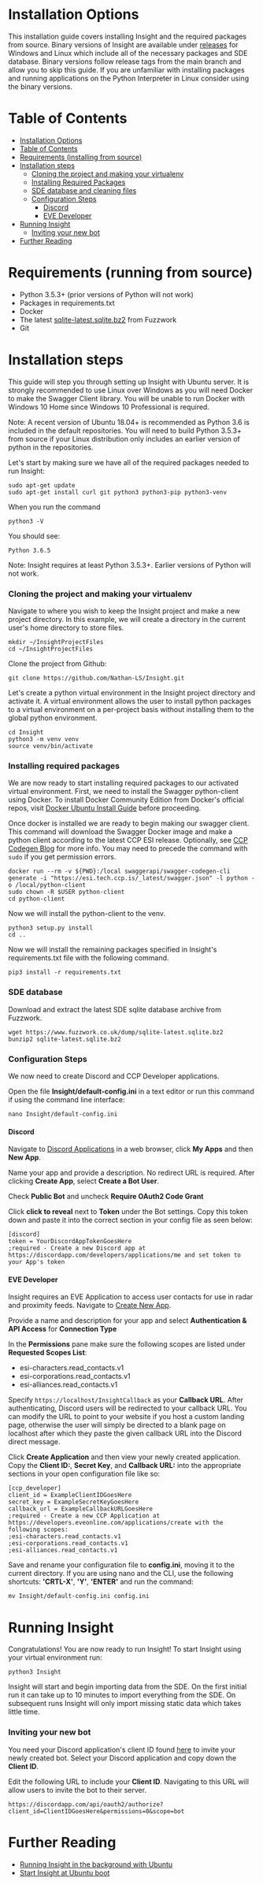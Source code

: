 # Installation Options
This installation guide covers installing Insight and the required packages from source. Binary versions of Insight are available under [releases](https://github.com/Nathan-LS/Insight/releases) for Windows and Linux which include all of the necessary packages and SDE database. Binary versions follow release tags from the main branch and allow you to skip this guide. If you are unfamiliar with installing packages and running applications on the Python Interpreter in Linux consider using the binary versions.

# Table of Contents
- [Installation Options](#installation-options)
- [Table of Contents](#table-of-contents)
- [Requirements (installing from source)](#requirements--installing-from-source-)
- [Installation steps](#installation-steps)
    - [Cloning the project and making your virtualenv](#cloning-the-project-and-making-your-virtualenv)
    - [Installing Required Packages](#installing-required-packages)
    - [SDE database and cleaning files](#sde-database-and-cleaning-files)
    - [Configuration Steps](#configuration-steps)
      - [Discord](#discord)
      - [EVE Developer](#eve-developer)
- [Running Insight](#running-insight)
    - [Inviting your new bot](#inviting-your-new-bot)
- [Further Reading](#further-reading)

# Requirements (running from source)
* Python 3.5.3+ (prior versions of Python will not work)
* Packages in requirements.txt
* Docker
* The latest [sqlite-latest.sqlite.bz2](https://www.fuzzwork.co.uk/dump/) from Fuzzwork
* Git

# Installation steps
This guide will step you through setting up Insight with Ubuntu server. It is strongly recommended to use Linux over Windows as you will need Docker to make the Swagger Client library. You will be unable to run Docker with Windows 10 Home since Windows 10 Professional is required. 

Note: A recent version of Ubuntu 18.04+ is recommended as Python 3.6 is included in the default repositories. You will need to build Python 3.5.3+ from source if your Linux distribution only includes an earlier version of python in the repositories.  

Let's start by making sure we have all of the required packages needed to run Insight:
```
sudo apt-get update
sudo apt-get install curl git python3 python3-pip python3-venv
```
When you run the command 
```
python3 -V
```
You should see:
```
Python 3.6.5
```
Note: Insight requires at least Python 3.5.3+. Earlier versions of Python will not work.

### Cloning the project and making your virtualenv
Navigate to where you wish to keep the Insight project and make a new project directory. In this example, we will create a directory in the current user's home directory to store files.
```
mkdir ~/InsightProjectFiles
cd ~/InsightProjectFiles
```
Clone the project from Github:
```
git clone https://github.com/Nathan-LS/Insight.git
```
Let's create a python virtual environment in the Insight project directory and activate it. A virtual environment allows the user to install python packages to a virtual environment on a per-project basis without installing them to the global python environment. 
```
cd Insight
python3 -m venv venv
source venv/bin/activate
```

### Installing required packages
We are now ready to start installing required packages to our activated virtual environment. First, we need to install the Swagger python-client using Docker. To install Docker Community Edition from Docker's official repos, visit [Docker Ubuntu Install Guide](https://docs.docker.com/install/linux/docker-ce/ubuntu/#set-up-the-repository) before proceeding.


Once docker is installed we are ready to begin making our swagger client. This command will download the Swagger Docker image and make a python client according to the latest CCP ESI release. Optionally, see [CCP Codegen Blog](https://developers.eveonline.com/blog/article/swagger-codegen-update) for more info.
You may need to precede the command with ```sudo``` if you get permission errors.

```
docker run --rm -v ${PWD}:/local swaggerapi/swagger-codegen-cli generate -i "https://esi.tech.ccp.is/_latest/swagger.json" -l python -o /local/python-client
sudo chown -R $USER python-client
cd python-client
```

Now we will install the python-client to the venv.
```
python3 setup.py install
cd ..
```

Now we will install the remaining packages specified in Insight's requirements.txt file with the following command.
```
pip3 install -r requirements.txt
```

### SDE database
Download and extract the latest SDE sqlite database archive from Fuzzwork.
```
wget https://www.fuzzwork.co.uk/dump/sqlite-latest.sqlite.bz2
bunzip2 sqlite-latest.sqlite.bz2
```

### Configuration Steps
We now need to create Discord and CCP Developer applications.

Open the file **Insight/default-config.ini** in a text editor or run this command if using the command line interface:
```
nano Insight/default-config.ini
```

#### Discord
Navigate to [Discord Applications](https://discordapp.com/developers/applications/me) in a web browser, click **My Apps** and then **New App**.

Name your app and provide a description. No redirect URL is required. After clicking **Create App**, select **Create a Bot User**.

Check **Public Bot** and uncheck **Require OAuth2 Code Grant**

Click **click to reveal** next to **Token** under the Bot settings. Copy this token down and paste it into the correct section in your config file as seen below:

```
[discord]
token = YourDiscordAppTokenGoesHere
;required - Create a new Discord app at https://discordapp.com/developers/applications/me and set token to your App's token

```

#### EVE Developer
Insight requires an EVE Application to access user contacts for use in radar and proximity feeds. Navigate to [Create New App](https://developers.eveonline.com/applications/create).

Provide a name and description for your app and select **Authentication & API Access** for **Connection Type**

In the **Permissions** pane make sure the following scopes are listed under **Requested Scopes List**:
* esi-characters.read_contacts.v1
* esi-corporations.read_contacts.v1
* esi-alliances.read_contacts.v1

Specify ```https://localhost/InsightCallback``` as your **Callback URL**. After authenticating, Discord users will be redirected to your callback URL. You can modify the URL to point to your website if you host a custom landing page, otherwise the user will simply be directed to a blank page on localhost after which they paste the given callback URL into the Discord direct message. 

Click **Create Application** and then view your newly created application. Copy the **Client ID:**, **Secret Key**, and **Callback URL:** into the appropriate sections in your open configuration file like so:
```
[ccp_developer]
client_id = ExampleClientIDGoesHere
secret_key = ExampleSecretKeyGoesHere
callback_url = ExampleCallbackURLGoesHere
;required - Create a new CCP Application at https://developers.eveonline.com/applications/create with the following scopes:
;esi-characters.read_contacts.v1
;esi-corporations.read_contacts.v1
;esi-alliances.read_contacts.v1
```

Save and rename your configuration file to **config.ini**, moving it to the current directory. If you are using nano and the CLI, use the following shortcuts: **'CRTL-X'**, **'Y'**, **'ENTER'** and run the command:

```
mv Insight/default-config.ini config.ini
```


# Running Insight
Congratulations! You are now ready to run Insight! To start Insight using your virtual environment run:

```
python3 Insight
```
Insight will start and begin importing data from the SDE. On the first initial run it can take up to 10 minutes to import everything from the SDE. On subsequent runs Insight will only import missing static data which takes little time.

### Inviting your new bot
You need your Discord application's client ID found [here](https://discordapp.com/developers/applications/me) to invite your newly created bot. Select your Discord application and copy down the **Client ID**.

Edit the following URL to include your **Client ID**. Navigating to this URL will allow users to invite the bot to their server.
```
https://discordapp.com/api/oauth2/authorize?client_id=ClientIDGoesHere&permissions=0&scope=bot
``` 

# Further Reading
* [Running Insight in the background with Ubuntu](https://github.com/Nathan-LS/Insight/wiki/Running-Insight-in-the-background-(source-only)#running-insight-in-the-backgroundubuntu)
* [Start Insight at Ubuntu boot](https://github.com/Nathan-LS/Insight/wiki/Running-Insight-in-the-background-(source-only)#start-insight-on-startup-ubuntu)
